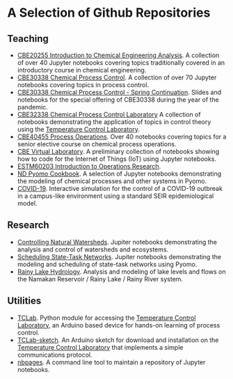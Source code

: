 # A Selection of Github Repositories

## Teaching

* [CBE20255 Introduction to Chemical Engineering Analysis](https://jckantor.github.io/CBE20255). A collection
of over 40 Jupyter notebooks covering topics traditionally covered in an introductory course in chemical engineering.
* [CBE30338 Chemical Process Control](https://jckantor.github.io/CBE30338).  A collection of over 70 Jupyter notebooks covering topics in process control.
* [CBE30338 Chemical Process Control - Spring Continuation](https://github.com/jckantor/CBE30338-Sp2020). Slides and notebooks for the special offering of CBE30338 during the year of the pandemic.
* [CBE32338 Chemical Process Control Laboratory](https://jckantor.github.io/CBE32338) A collection of notebooks demonstrating the application of topics in control theory using the [Temperature Control Laboratory](http://apmonitor.com/pdc/index.php/Main/ArduinoTemperatureControl).
* [CBE40455 Process Operations](https://jckantor.github.io/CBE40455). Over 40 notebooks covering topics for
a senior elective course on chemical process operations.
* [CBE Virtual Laboratory](https://jckantor.github.io/cbe-virtual-laboratory/). A preliminary collection of notebooks showing how to code for the Internet of Things (IoT) using Jupyter notebooks.
* [ESTM60203 Introduction to Operations Research](http://jckantor.github.io/ESTM60203).
* [ND Pyomo Cookbook](https://jckantor.github.io/ND-Pyomo-Cookbook/). A selection of Jupyter notebooks
demonstrating the modeling of chemical processes and other systems in Pyomo.
* [COVID-19](https://jckantor.github.io/covid-19/). Interactive simulation for the control of a COVID-19 outbreak in a campus-like environment using a standard SEIR epidemiological model.

## Research

* [Controlling Natural Watersheds](https://jckantor.github.io/Controlling-Natural-Watersheds/). Jupiter notebooks demonstrating the analysis and control of watersheds and ecosystems.
* [Scheduling State-Task Networks](https://jckantor.github.io/STN-Scheduler/). Jupiter notebooks demonstrating the modeling and scheduling of state-task networks using Pyomo.
* [Rainy Lake Hydrology](http://jckantor.github.io/Rainy-Lake-Hydrology/). Analysis and modeling of lake levels and flows on the Namakan Reservoir / Rainy Lake / Rainy River system.

## Utilities

* [TCLab](https://github.com/jckantor/TCLab). Python module for accessing the
[Temperature Control Laboratory](http://apmonitor.com/pdc/index.php/Main/ArduinoTemperatureControl), an
 Arduino based device for hands-on learning of process control.
* [TCLab-sketch](https://github.com/jckantor/TCLab-sketch). An Arduino sketch for download and installation
on the [Temperature Control Laboratory](http://apmonitor.com/pdc/index.php/Main/ArduinoTemperatureControl)
that implements a simple communications protocol.
* [nbpages](https://github.com/jckantor/nbpages). A command line tool to maintain a repository of Jupyter 
notebooks.




